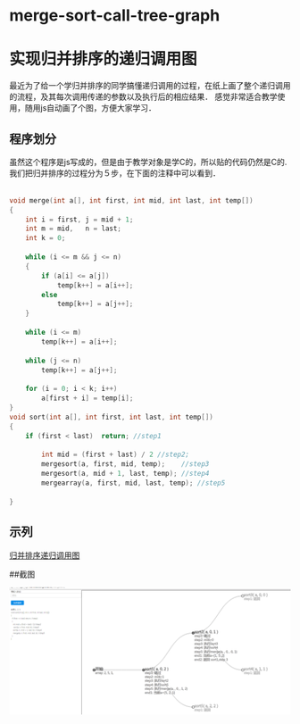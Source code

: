 # merge-sort-call-tree-graph
# 实现归并排序的递归调用图
最近为了给一个学归并排序的同学搞懂递归调用的过程，在纸上画了整个递归调用的流程，及其每次调用传递的参数以及执行后的相应结果．
感觉非常适合教学使用，随用js自动画了个图，方便大家学习．
## 程序划分
虽然这个程序是js写成的，但是由于教学对象是学C的，所以贴的代码仍然是C的.
我们把归并排序的过程分为５步，在下面的注释中可以看到．
```c
 
void merge(int a[], int first, int mid, int last, int temp[])  
{  
    int i = first, j = mid + 1;  
    int m = mid,   n = last;  
    int k = 0;  
      
    while (i <= m && j <= n)  
    {  
        if (a[i] <= a[j])  
            temp[k++] = a[i++];  
        else  
            temp[k++] = a[j++];  
    }  
      
    while (i <= m)  
        temp[k++] = a[i++];  
      
    while (j <= n)  
        temp[k++] = a[j++];  
      
    for (i = 0; i < k; i++)  
        a[first + i] = temp[i];  
}  
void sort(int a[], int first, int last, int temp[])  
{  
    if (first < last)  return; //step1
     
        int mid = (first + last) / 2 //step2;  
        mergesort(a, first, mid, temp);    //step3  
        mergesort(a, mid + 1, last, temp); //step4 
        mergearray(a, first, mid, last, temp); //step5  
      
}
```

## 示列

[归并排序递归调用图](http://nianhua110.github.io/mergesort/)

##截图

![demo](demo.png)